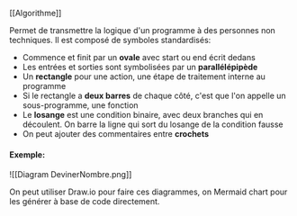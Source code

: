 [[Algorithme]]

Permet de transmettre la logique d'un programme à des personnes non techniques. Il est composé de symboles standardisés:

- Commence et finit par un **ovale** avec start ou end écrit dedans
- Les entrées et sorties sont symbolisées par un **parallélépipède** 
- Un **rectangle** pour une action, une étape de traitement interne au programme
- Si le rectangle a **deux barres** de chaque côté, c'est que l'on appelle un sous-programme, une fonction
- Le **losange** est une condition binaire, avec deux branches qui en découlent. On barre la ligne qui sort du losange de la condition fausse
- On peut ajouter des commentaires entre **crochets**

#### Exemple:

![[Diagram DevinerNombre.png]]

On peut utiliser Draw.io pour faire ces diagrammes, on Mermaid chart pour les générer à base de code directement.